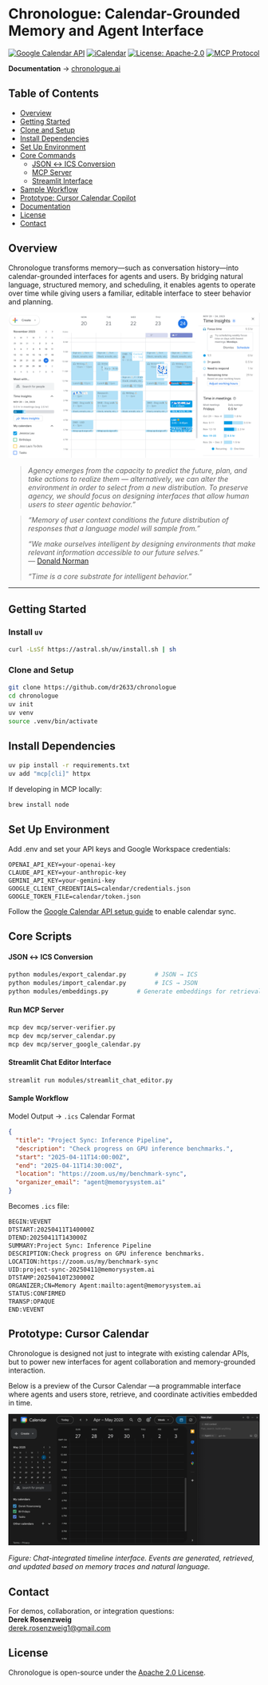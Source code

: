 # Chronologue: Calendar-Grounded Memory and Agent Interface 

[![Google Calendar API](https://img.shields.io/badge/Google%20Calendar-API%20Integration-green)](https://developers.google.com/calendar)
[![iCalendar](https://img.shields.io/badge/iCalendar-Compatible-blue)](https://datatracker.ietf.org/doc/html/rfc5545)
[![License: Apache-2.0](https://img.shields.io/badge/License-Apache_2.0-blue.svg)](https://opensource.org/licenses/Apache-2.0)
[![MCP Protocol](https://img.shields.io/badge/Model%20Context%20Protocol-Integration-purple)](https://github.com/modelcontextprotocol)

**Documentation** → [chronologue.ai](https://chronologue.ai)

## Table of Contents

- [Overview](#overview)
- [Getting Started](#getting-started)
- [Clone and Setup](#clone-and-setup)
- [Install Dependencies](#install-dependencies)
- [Set Up Environment](#set-up-environment)
- [Core Commands](#core-commands)
  - [JSON ↔ ICS Conversion](#json--ics-conversion)
  - [MCP Server](#mcp-server)
  - [Streamlit Interface](#streamlit-interface)
- [Sample Workflow](#sample-workflow)
- [Prototype: Cursor Calendar Copilot](#prototype-cursor-calendar-copilot)
- [Documentation](#-documentation)
- [License](#license)
- [Contact](#contact)


## Overview

Chronologue transforms memory—such as conversation history—into calendar-grounded interfaces for agents and users. By bridging natural language, structured memory, and scheduling, it enables agents to operate over time while giving users a familiar, editable interface to steer behavior and planning.

<img src="figures/calendar-example.png" width="600">

>*Agency emerges from the capacity to predict the future, plan, and take actions to realize them — alternatively, we can alter the environment in order to select from a new distribution. To preserve agency, we should focus on designing interfaces that allow human users to steer agentic behavior.”*  

> *“Memory of user context conditions the future distribution of responses that a language model will sample from.”*
>
> *“We make ourselves intelligent by designing environments that make relevant information accessible to our future selves.”*  
> — [Donald Norman](https://jnd.org/)
>
> *“Time is a core substrate for intelligent behavior.”*
> 

---

## Getting Started 


### Install `uv`


```bash
curl -LsSf https://astral.sh/uv/install.sh | sh
```

### Clone and Setup 

```bash
git clone https://github.com/dr2633/chronologue
cd chronologue
uv init
uv venv
source .venv/bin/activate
```

## Install Dependencies 

```bash
uv pip install -r requirements.txt
uv add "mcp[cli]" httpx
```

If developing in MCP locally: 

```bash
brew install node
```

## Set Up Environment 

Add .env and set your API keys and Google Workspace credentials: 

```
OPENAI_API_KEY=your-openai-key
CLAUDE_API_KEY=your-anthropic-key
GEMINI_API_KEY=your-gemini-key
GOOGLE_CLIENT_CREDENTIALS=calendar/credentials.json
GOOGLE_TOKEN_FILE=calendar/token.json
```

Follow the [Google Calendar API setup guide](calendar/google_API_setup.md) to enable calendar sync.

## Core Scripts 

#### JSON ↔ ICS Conversion

```bash
python modules/export_calendar.py        # JSON → ICS
python modules/import_calendar.py        # ICS → JSON
python modules/embeddings.py        # Generate embeddings for retrieval
```

#### Run MCP Server 

```bash
mcp dev mcp/server-verifier.py
mcp dev mcp/server_calendar.py
mcp dev mcp/server_google_calendar.py
```

#### Streamlit Chat Editor Interface 

```bash
streamlit run modules/streamlit_chat_editor.py
```


#### Sample Workflow 

Model Output → `.ics` Calendar Format

```json
{
  "title": "Project Sync: Inference Pipeline",
  "description": "Check progress on GPU inference benchmarks.",
  "start": "2025-04-11T14:00:00Z",
  "end": "2025-04-11T14:30:00Z",
  "location": "https://zoom.us/my/benchmark-sync",
  "organizer_email": "agent@memorysystem.ai"
}
```

Becomes `.ics` file: 

```
BEGIN:VEVENT
DTSTART:20250411T140000Z
DTEND:20250411T143000Z
SUMMARY:Project Sync: Inference Pipeline
DESCRIPTION:Check progress on GPU inference benchmarks.
LOCATION:https://zoom.us/my/benchmark-sync
UID:project-sync-20250411@memorysystem.ai
DTSTAMP:20250410T230000Z
ORGANIZER;CN=Memory Agent:mailto:agent@memorysystem.ai
STATUS:CONFIRMED
TRANSP:OPAQUE
END:VEVENT
```


## Prototype: Cursor Calendar 

Chronologue is designed not just to integrate with existing calendar APIs, but to power new interfaces for agent collaboration and memory-grounded interaction. 

Below is a preview of the Cursor Calendar —a programmable interface where agents and users store, retrieve, and coordinate activities embedded in time.

![Cursor Calendar Prototype](figures/cursor-cal.jpg)

*Figure: Chat-integrated timeline interface. Events are generated, retrieved, and updated based on memory traces and natural language.*


## Contact 

For demos, collaboration, or integration questions:  
**Derek Rosenzweig**  
derek.rosenzweig1@gmail.com  

## License

Chronologue is open-source under the [Apache 2.0 License](https://opensource.org/licenses/Apache-2.0).
